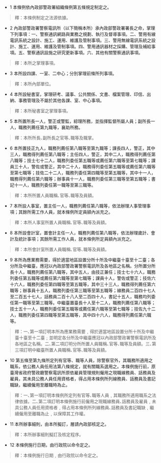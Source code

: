 * 1 本條例依內政部警政署組織條例第五條規定制定之。

> 釋：本條例制定之法源依據。

* 2 內政部警政署警察電訊所（以下簡稱本所）承內政部警政署署長之命，掌理下列事項：一、警察通訊網路與業務之規劃、執行及督導事項。二、警用有線電訊系統之設計、施工、運用、維護及管制事項。三、警用無線電訊系統之設計、施工、運用、維護及管制事項。四、警用通訊器材之採購、管理及補給事項。五、警察通訊設施之研究更新事項。六、其他有關警察通訊事項。

> 釋：本所之掌理事項。

* 3 本所設四課、一室、二中心；分別掌理前條所列事項。

> 釋：本所內部單位。

* 4 本所設秘書室，掌理研考、議事、公共關係、文書、檔案管理、印信、出納、事務管理及不屬於其他各課、室、中心事項。

> 釋：本所秘書室之掌理事項。

* 5 本所置所長一人，警正或警監，綜理所務，並指揮監督所屬人員；副所長一人，職務列薦任第九職等，襄助所務。

> 釋：本所所長､副所長之官等､職等及職掌。

* 6 本所置技正九人，職務列薦任第八職等至第九職等；課長四人，警正，其中三人，職務得列薦任第八職等；主任四人，警正，其中二人，職務得列薦任第八職等；技士七十二人，職務列委任第五職等或薦任第六職等至第七職等；課員三十人，警佐或警正，其中二十人，職務得列委任第五職等或薦任第六職等至第七職等；技佐二十二人，職務列委任第四職等至第五職等，其中十一人，職務得列薦任第六職等；辦事員十一人，職務列委任第三職等至第五職等；書記十一人，職務列委任第一職等至第三職等。

> 釋：本所所置人員職稱､官等､職等及員額。

* 7 本所設人事室，置主任一人，職務列薦任第八職等，依法辦理人事管理事項；其餘所需工作人員，就本條例所定員額內派充之。

> 釋：本所人事室所置人員職稱､官等､職等及員額。

* 8 本所設會計室，置會計主任一人，職務列薦任第八職等，依法辦理歲計、會計及統計事項；其餘所需工作人員，就本條例所定員額內派充之。

> 釋：本所會計室所置人員職稱､官等､職等及員額。

* 9 本所為應業務需要，得於適當地區設置分所十所及中繼臺十臺至十二臺；各分所及中繼臺，應冠以內政部警政署警察電訊所及各地區之名稱。分所置分所長十人，職務列薦任第八職等，其中五人，由技正兼任；技士七十六人，職務列委任第五職等或薦任第六職等至第七職等；課員十人，警佐或警正；技佐六十六人，職務列委任第四職等至第五職等，其中三十三人，職務得列薦任第六職等；辦事員十五人，職務列委任第三職等至第五職等；線務員二百四十七人至二百五十七人，話務員二百十八人至二百四十人，書記十五人，職務均列委任第一職等至第三職等。中繼臺置臺長十人至十二人，職務列薦任第八職等；技士五十一人，職務列委任第五職等或薦任第六職等至第七職等；技佐九十二人，職務列委任第四職等至第五職等，其中四十六人，職務得列薦任第六職等。

> 釋：一､第一項訂明本所為應業務需要﹐得於適當地區設置分所十所及中繼臺十臺至十二臺﹔並明定各分所及中繼臺應冠以內政部警政署警察電訊所及各地區之名稱。二､第二項訂明分所所置人員職稱､官等､職等及員額。三､第三項訂明中繼臺所置人員職稱､官等､職等及員額。

* 10 第五條至第九條所定列有官等、職等人員，除警察官外，其職務所適用之職系，依公務人員任用法第八條規定，就有關職系選用之。本條例施行前，原臺灣省政府警政廳警察電訊所原依雇員管理規則僱用之現職線務員、話務員及雇員，其未具公務人員任用資格者，得占用本條例所列線務員、話務員及書記職缺，繼續僱用至離職時為止。

> 釋：一､第一項訂明本條例所定列有官等､職等人員﹐其職務所適用職系之法律依據。二､第二項訂明本條例施行前僱用之現職線務員､話務員及雇員﹐未具公務人員任用資格者﹐得占用本條例所列線務員､話務員及書記職缺﹐繼續僱用至離職為止﹐以保障其工作權。

* 11 本所辦事細則，由本所擬訂，層請內政部核定之。

> 釋：本所辦事細則擬訂及核定程序。

* 12 本條例施行日期，由行政院以命令定之。

> 釋：本條例施行日期﹐由行政院以命令定之。

